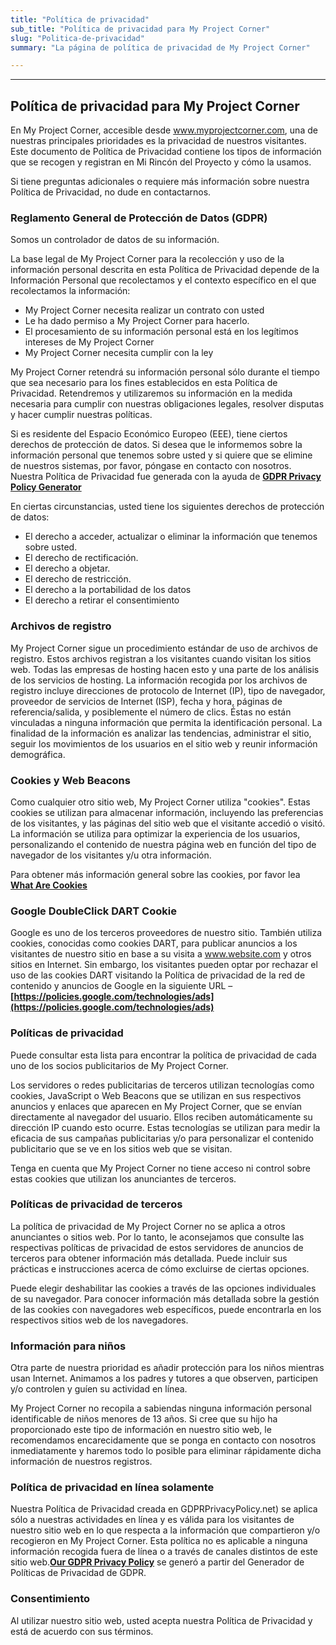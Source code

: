 ```yaml
---
title: "Política de privacidad"
sub_title: "Política de privacidad para My Project Corner"
slug: "Politica-de-privacidad"
summary: "La página de política de privacidad de My Project Corner"

---
```


***

## Política de privacidad para My Project Corner

En My Project Corner, accesible desde www.myprojectcorner.com, una de nuestras principales prioridades es la privacidad de nuestros visitantes. Este documento de Política de Privacidad contiene los tipos de información que se recogen y registran en Mi Rincón del Proyecto y cómo la usamos.

Si tiene preguntas adicionales o requiere más información sobre nuestra Política de Privacidad, no dude en contactarnos.

### Reglamento General de Protección de Datos (GDPR)

Somos un controlador de datos de su información.

La base legal de My Project Corner para la recolección y uso de la información personal descrita en esta Política de Privacidad depende de la Información Personal que recolectamos y el contexto específico en el que recolectamos la información:

- My Project Corner necesita realizar un contrato con usted
- Le ha dado permiso a My Project Corner para hacerlo.
- El procesamiento de su información personal está en los legítimos intereses de My Project Corner
- My Project Corner necesita cumplir con la ley

My Project Corner retendrá su información personal sólo durante el tiempo que sea necesario para los fines establecidos en esta Política de Privacidad. Retendremos y utilizaremos su información en la medida necesaria para cumplir con nuestras obligaciones legales, resolver disputas y hacer cumplir nuestras políticas.

Si es residente del Espacio Económico Europeo (EEE), tiene ciertos derechos de protección de datos. Si desea que le informemos sobre la información personal que tenemos sobre usted y si quiere que se elimine de nuestros sistemas, por favor, póngase en contacto con nosotros. Nuestra Política de Privacidad fue generada con la ayuda de **[GDPR Privacy Policy Generator](https://www.gdprprivacypolicy.net/)**

En ciertas circunstancias, usted tiene los siguientes derechos de protección de datos:

- El derecho a acceder, actualizar o eliminar la información que tenemos sobre usted.
- El derecho de rectificación.
- El derecho a objetar.
- El derecho de restricción.
- El derecho a la portabilidad de los datos
- El derecho a retirar el consentimiento

### Archivos de registro

My Project Corner sigue un procedimiento estándar de uso de archivos de registro. Estos archivos registran a los visitantes cuando visitan los sitios web. Todas las empresas de hosting hacen esto y una parte de los análisis de los servicios de hosting. La información recogida por los archivos de registro incluye direcciones de protocolo de Internet (IP), tipo de navegador, proveedor de servicios de Internet (ISP), fecha y hora, páginas de referencia/salida, y posiblemente el número de clics. Éstas no están vinculadas a ninguna información que permita la identificación personal. La finalidad de la información es analizar las tendencias, administrar el sitio, seguir los movimientos de los usuarios en el sitio web y reunir información demográfica.

### Cookies y Web Beacons

Como cualquier otro sitio web, My Project Corner utiliza "cookies". Estas cookies se utilizan para almacenar información, incluyendo las preferencias de los visitantes, y las páginas del sitio web que el visitante accedió o visitó. La información se utiliza para optimizar la experiencia de los usuarios, personalizando el contenido de nuestra página web en función del tipo de navegador de los visitantes y/u otra información.

Para obtener más información general sobre las cookies, por favor lea **[What Are Cookies](https://www.cookieconsent.com/what-are-cookies/)**

### Google DoubleClick DART Cookie

Google es uno de los terceros proveedores de nuestro sitio. También utiliza cookies, conocidas como cookies DART, para publicar anuncios a los visitantes de nuestro sitio en base a su visita a www.website.com y otros sitios en Internet. Sin embargo, los visitantes pueden optar por rechazar el uso de las cookies DART visitando la Política de privacidad de la red de contenido y anuncios de Google en la siguiente URL – **[https://policies.google.com/technologies/ads](https://policies.google.com/technologies/ads)**

### Políticas de privacidad

Puede consultar esta lista para encontrar la política de privacidad de cada uno de los socios publicitarios de My Project Corner.

Los servidores o redes publicitarias de terceros utilizan tecnologías como cookies, JavaScript o Web Beacons que se utilizan en sus respectivos anuncios y enlaces que aparecen en My Project Corner, que se envían directamente al navegador del usuario. Ellos reciben automáticamente su dirección IP cuando esto ocurre. Estas tecnologías se utilizan para medir la eficacia de sus campañas publicitarias y/o para personalizar el contenido publicitario que se ve en los sitios web que se visitan.

Tenga en cuenta que My Project Corner no tiene acceso ni control sobre estas cookies que utilizan los anunciantes de terceros.

### Políticas de privacidad de terceros

La política de privacidad de My Project Corner no se aplica a otros anunciantes o sitios web. Por lo tanto, le aconsejamos que consulte las respectivas políticas de privacidad de estos servidores de anuncios de terceros para obtener información más detallada. Puede incluir sus prácticas e instrucciones acerca de cómo excluirse de ciertas opciones. 

Puede elegir deshabilitar las cookies a través de las opciones individuales de su navegador. Para conocer información más detallada sobre la gestión de las cookies con navegadores web específicos, puede encontrarla en los respectivos sitios web de los navegadores.

### Información para niños

Otra parte de nuestra prioridad es añadir protección para los niños mientras usan Internet. Animamos a los padres y tutores a que observen, participen y/o controlen y guíen su actividad en línea.

My Project Corner no recopila a sabiendas ninguna información personal identificable de niños menores de 13 años. Si cree que su hijo ha proporcionado este tipo de información en nuestro sitio web, le recomendamos encarecidamente que se ponga en contacto con nosotros inmediatamente y haremos todo lo posible para eliminar rápidamente dicha información de nuestros registros.

### Política de privacidad en línea solamente

Nuestra Política de Privacidad creada en GDPRPrivacyPolicy.net) se aplica sólo a nuestras actividades en línea y es válida para los visitantes de nuestro sitio web en lo que respecta a la información que compartieron y/o recogieron en My Project Corner. Esta política no es aplicable a ninguna información recogida fuera de línea o a través de canales distintos de este sitio web.**[Our GDPR Privacy Policy](https://gdprprivacypolicy.net)**  se generó a partir del Generador de Políticas de Privacidad de GDPR.

### Consentimiento

Al utilizar nuestro sitio web, usted acepta nuestra Política de Privacidad y está de acuerdo con sus términos.
